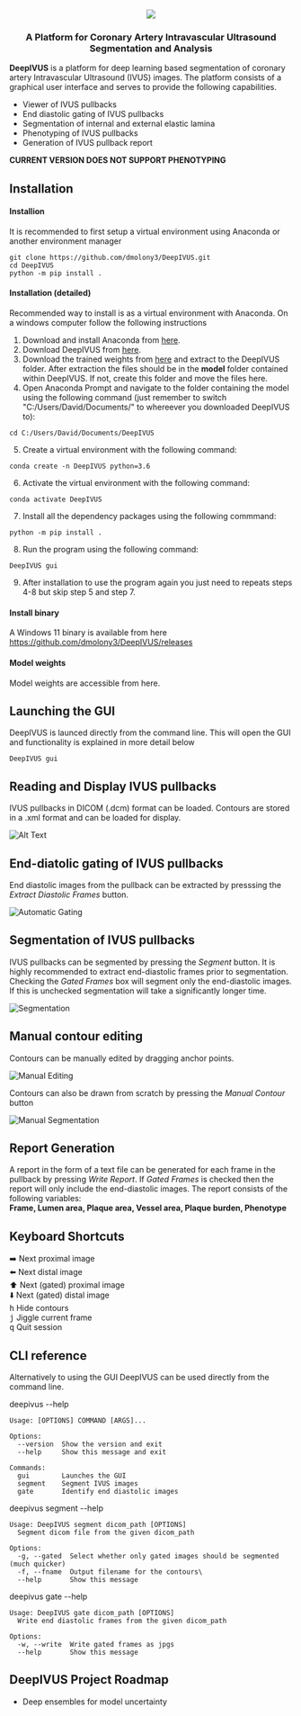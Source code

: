 <p align="center">
  <br> 
  <img src="/Media/DeepIVUS_logo.png">
  <br>
<p>
<h3 align="center">A Platform for Coronary Artery Intravascular Ultrasound Segmentation and Analysis </h3>

**DeepIVUS** is a platform for deep learning based segmentation of coronary artery Intravascular Ultrasound (IVUS) images. The platform consists of a graphical user interface and serves to provide the following capabilities. 

* Viewer of IVUS pullbacks
* End diastolic gating of IVUS pullbacks
* Segmentation of internal and external elastic lamina
* Phenotyping of IVUS pullbacks
* Generation of IVUS pullback report

**CURRENT VERSION DOES NOT SUPPORT PHENOTYPING**

## Installation

#### Installion
It is recommended to first setup a virtual environment using Anaconda or another environment manager
```
git clone https://github.com/dmolony3/DeepIVUS.git
cd DeepIVUS
python -m pip install .
```

#### Installation (detailed)
Recommended way to install is as a virtual environment with Anaconda.
On a windows computer follow the following instructions
1. Download and install Anaconda from [here](https://www.anaconda.com/distribution/#download-section).
2. Download DeepIVUS from [here](https://github.com/dmolony3/DeepIVUS/archive/master.zip).
3. Download the trained weights from [here](https://drive.google.com/open?id=1GlMc7uqZhI6yt9PFv-HhrO14PXDqA4FL) and extract to the DeepIVUS folder. After extraction the files should be in the **model** folder contained within DeepIVUS. If not, create this folder and move the files here.
4. Open Anaconda Prompt and navigate to the folder containing the model using the following command (just remember to switch "C:/Users/David/Documents/" to whereever you downloaded DeepIVUS to):
```
cd C:/Users/David/Documents/DeepIVUS
```
5. Create a virtual environment with the following command:
```
conda create -n DeepIVUS python=3.6
```
6. Activate the virtual environment with the following command:
```
conda activate DeepIVUS
```
7. Install all the dependency packages using the following commmand:
```
python -m pip install .
```
8. Run the program using the following command:
```
DeepIVUS gui
```
9. After installation to use the program again you just need to repeats steps 4-8 but skip step 5 and step 7.


#### Install binary
A Windows 11 binary is available from here
https://github.com/dmolony3/DeepIVUS/releases

#### Model weights
Model weights are accessible from here.


## Launching the GUI
DeepIVUS is launced directly from the command line. This will open the GUI and functionality is explained in more detail below 
```
DeepIVUS gui
```

## Reading and Display IVUS pullbacks
IVUS pullbacks in DICOM (.dcm) format can be loaded. Contours are stored in a .xml format and can be loaded for display.

![Alt Text](/Media/GUI.gif)

## End-diatolic gating of IVUS pullbacks
End diastolic images from the pullback can be extracted by presssing the *Extract Diastolic Frames* button.

![Automatic Gating](/Media/Gating.gif)

## Segmentation of IVUS pullbacks
IVUS pullbacks can be segmented by pressing the *Segment* button. It is highly recommended to extract end-diastolic frames prior to segmentation. Checking the *Gated Frames* box will segment only the end-diastolic images. If this is unchecked segmentation will take a significantly longer time. 

![Segmentation](/Media/Segmentation.gif)

## Manual contour editing
Contours can be manually edited by dragging anchor points. 

![Manual Editing](/Media/Editing.gif)

Contours can also be drawn from scratch by pressing the *Manual Contour* button

![Manual Segmentation](/Media/Manual_Segmentation.gif)

## Report Generation
A report in the form of a text file can be generated for each frame in the pullback by pressing *Write Report*. If *Gated Frames* is checked then the report will only include the end-diastolic images. The report consists of the following variables:  
**Frame, Lumen area, Plaque area, Vessel area, Plaque burden, Phenotype**

## Keyboard Shortcuts
:arrow_right: Next proximal image  
:arrow_left: Next distal image  
:arrow_up: Next (gated) proximal image  
:arrow_down: Next (gated) distal image  
<kbd>h</kbd> Hide contours  
<kbd>j</kbd> Jiggle current frame  
<kbd>q</kbd> Quit session  

## CLI reference
Alternatively to using the GUI DeepIVUS can be used directly from the command line. 

deepivus --help
```
Usage: [OPTIONS] COMMAND [ARGS]...

Options:
  --version  Show the version and exit
  --help     Show this message and exit

Commands:
  gui        Launches the GUI
  segment    Segment IVUS images
  gate       Identify end diastolic images
```
deepivus segment --help
```
Usage: DeepIVUS segment dicom_path [OPTIONS]
  Segment dicom file from the given dicom_path
  
Options:
  -g, --gated  Select whether only gated images should be segmented (much quicker)
  -f, --fname  Output filename for the contours\
  --help       Show this message
```
deepivus gate --help
```
Usage: DeepIVUS gate dicom_path [OPTIONS]
  Write end diastolic frames from the given dicom_path
  
Options:
  -w, --write  Write gated frames as jpgs
  --help       Show this message
```


## DeepIVUS Project Roadmap
* Deep ensembles for model uncertainty

